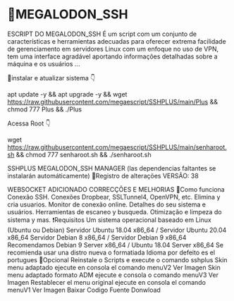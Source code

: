 # 🤖MEGALODON_SSH

ESCRIPT DO MEGALODON_SSH
É um script com um conjunto de características e herramientas adecuadas para oferecer extrema facilidade de gerenciamento em servidores Linux com um enfoque no uso de VPN, tem uma interface agradável aportando informações detalhadas sobre a máquina e os usuários ...

📖instalar e atualizar sistema 👇

apt update -y && apt upgrade -y && wget https://raw.githubusercontent.com/megaescript/SSHPLUS/main/Plus && chmod 777 Plus && ./Plus


Acessa Root 👇

wget https://raw.githubusercontent.com/megaescript/SSHPLUS/main/senharoot.sh && chmod 777 senharoot.sh && ./senharoot.sh


SSHPLUS MEGALODON_SSH MANAGER (las dependencias faltantes se instalarán automáticamente)
📜Registro de alterações
VERSÃO: 38

WEBSOCKET ADICIONADO
CORRECÇÕES E MELHORIAS
📖Como funciona
Conexão SSH.
Conexões Dropbear, SSLTunnel4, OpenVPN, etc.
Elimina y cria usuarios.
Monitor de conexão online.
Detalhes do seu sistema e usuários.
Herramientas de escaneo y busqueda.
Otimização e limpeza do sistema y mas.
❗Requisitos
Um sistema operacional baseado em Linux (Ubuntu ou Debian)
Servidor Ubuntu 18.04 x86_64 / Servidor Ubuntu 20.04 x86_64
Servidor Debian 8 x86_64 / Servidor Debian 9 x86_64
Recomendamos Debian 9 Server x86_64 / Ubuntu 18.04 Server x86_64
Se recomienda usar una distro nueva o formatiada
Idioma por defeito es el portugues
📖Opcional
Reinstale o Scripts e execute o comando sshplus
Skin menu adaptado ejecute en consola el comando menuV2 Ver Imagen
Skin menu adaptado formato ADM ejecute e consola o comando menuV3 Ver Imagen
Restablecer el menu original ejecute en consola el comando menuV1 Ver Imagen
Baixar Codigo Fuente Donwload

